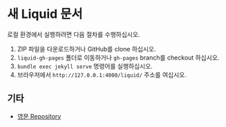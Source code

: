 # 새 Liquid 문서

로컬 환경에서 실행하려면 다음 절차를 수행하십시오.

1. ZIP 파일을 다운로드하거나 GitHub를 clone 하십시오.
2. `liquid-gh-pages` 폴더로 이동하거나 `gh-pages` branch를 checkout 하십시오.
3. `bundle exec jekyll serve` 명령어를 실행하십시오.
4. 브라우저에서 `http://127.0.0.1:4000/liquid/` 주소를 여십시오.

## 기타

* [영문 Repository](https://github.com/Shopify/liquid/tree/gh-pages)